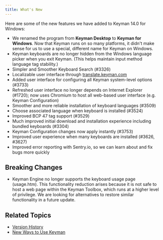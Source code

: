 ```yaml
---
title: What's New
---
```


Here are some of the new features we have added to Keyman 14.0 for Windows:

-   We renamed the program from **Keyman Desktop** to **Keyman for Windows**.
    Now that Keyman runs on so many platforms, it didn't make sense for
    us to use a special, different name for Keyman on Windows.
-   Keyman keyboards are no longer hidden from the Windows language
    picker when you exit Keyman. (This helps maintain input method language 
    tag stability.)
-   Simpler and Smoother Keyboard Search (\#3326)
-   Localizable user interface through
    [translate.keyman.com](https://translate.keyman.com)
-   Added user interface for configuring all Keyman system-level options
    (\#3733)
-   Refreshed user interface no longer depends on Internet Explorer
    (\#1720); now uses Chromium to host all web-based user interface
    (e.g. Keyman Configuration)
-   Smoother and more reliable installation of keyboard languages
    (\#3509)
-   Choose associated language when keyboard is installed (\#3524)
-   Improved BCP 47 tag support (\#3529)
-   Much improved initial download and installation experience including
    bundled keyboards (\#3304)
-   Keyman Configuration changes now apply instantly (\#3753)
-   Improved user experience when many keyboards are installed (\#3626,
    \#3627)
-   Improved error reporting with Sentry.io, so we can learn about
    and fix bugs more quickly

## Breaking Changes
-   Keyman Engine no longer supports the keyboard usage page
    (usage.htm). This functionality reduction arises because it is
    not safe to host a web page within the Keyman Toolbox, which runs
    at a higher level of privilege. We are looking for alternatives
    to restore similar functionality in a future update.

## Related Topics

-   [Version History](history)
-   [New Ways to Use Keyman](../basic/new-ways-to-use-keyman)

